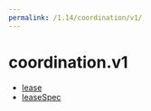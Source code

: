 ```yaml
---
permalink: /1.14/coordination/v1/
---
```


# coordination.v1



* [lease](lease.md)
* [leaseSpec](leaseSpec.md)